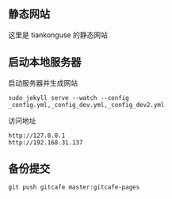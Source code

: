
## 静态网站

这里是 tiankonguse 的静态网站

## 启动本地服务器

启动服务器并生成网站

```
sudo jekyll serve --watch --config _config.yml,_config_dev.yml,_config_dev2.yml
```

访问地址

```
http://127.0.0.1
http://192.168.31.137
```

## 备份提交

```
git push gitcafe master:gitcafe-pages
```



